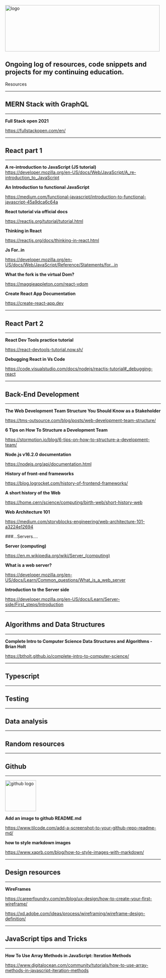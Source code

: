 <img src='images/photo.jpeg' width='500' height='150' alt='logo'/>


## Ongoing log of resources, code snippets and projects for my continuing education.




Resources

---

## MERN Stack with GraphQL

---

__Full Stack open 2021__

https://fullstackopen.com/en/


---

<h2>React part 1</h2>

---

__A re-introduction to JavaScript (JS tutorial)__
https://developer.mozilla.org/en-US/docs/Web/JavaScript/A_re-introduction_to_JavaScript

__An Introduction to functional JavaScript__

https://medium.com/functional-javascript/introduction-to-functional-javascript-45a9dca6c64a

__React tutorial via official docs__

https://reactjs.org/tutorial/tutorial.html

__Thinking in React__

https://reactjs.org/docs/thinking-in-react.html

__Js For..in__

https://developer.mozilla.org/en-US/docs/Web/JavaScript/Reference/Statements/for...in

__What the fork is the virtual Dom?__

https://maggieappleton.com/react-vdom

__Create React App Documentation__

https://create-react-app.dev

---

## React Part 2

---

__React Dev Tools practice tutorial__

https://react-devtools-tutorial.now.sh/

__Debugging React in Vs Code__

https://code.visualstudio.com/docs/nodejs/reactjs-tutorial#_debugging-react

---

## Back-End Development

---

__The Web Development Team Structure You Should Know as a Stakeholder__

https://tms-outsource.com/blog/posts/web-development-team-structure/

__6 Tips on How To Structure a Development Team__

https://stormotion.io/blog/6-tips-on-how-to-structure-a-development-team/

__Node.js v16.2.0 documentation__

https://nodejs.org/api/documentation.html

__History of front-end frameworks__

https://blog.logrocket.com/history-of-frontend-frameworks/

__A short history of the Web__

https://home.cern/science/computing/birth-web/short-history-web

__Web Architecture 101__

https://medium.com/storyblocks-engineering/web-architecture-101-a3224e12694

###...Servers....

__Server (computing)__

https://en.m.wikipedia.org/wiki/Server_(computing)

__What is a web server?__

https://developer.mozilla.org/en-US/docs/Learn/Common_questions/What_is_a_web_server

__Introduction to the Server side__


https://developer.mozilla.org/en-US/docs/Learn/Server-side/First_steps/Introduction

---

## Algorithms and Data Structures

---

__Complete Intro to Computer Science
Data Structures and Algorithms - Brian Holt__

https://btholt.github.io/complete-intro-to-computer-science/

---

## Typescript

---

## Testing

---

## Data analysis

---

## Random resources

---

## Github

---

<img src='images/github.png' width='100' height='100' alt='github logo'/>


__Add an image to github README.md__

https://www.tilcode.com/add-a-screenshot-to-your-github-repo-readme-md/

__how to style markdown images__

https://www.xaprb.com/blog/how-to-style-images-with-markdown/

---

## Design resources

---

__WireFrames__

https://careerfoundry.com/en/blog/ux-design/how-to-create-your-first-wireframe/

https://xd.adobe.com/ideas/process/wireframing/wireframe-design-definition/



---

## JavaScript tips and Tricks

---

__How To Use Array Methods in JavaScript: Iteration Methods__

https://www.digitalocean.com/community/tutorials/how-to-use-array-methods-in-javascript-iteration-methods

